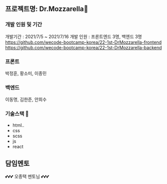 ## 프로젝트명: Dr.Mozzarella🧀

### 개발 인원 및 기간
개발기간 : 2021/7/5 ~ 2021/7/16
개발 인원 : 프론트엔드 3명, 백엔드 3명
https://github.com/wecode-bootcamp-korea/22-1st-DrMozzarella-frontend
https://github.com/wecode-bootcamp-korea/22-1st-DrMozzarella-backend

### 프론트
박정훈, 황소미, 이종민

### 백엔드
이동명, 김한준, 안희수

### 기술스택 🥲
- html..
- css
- scss
- js
- react

## 담임멘토
💕💕💕 오종택 멘토님 💕💕💕
